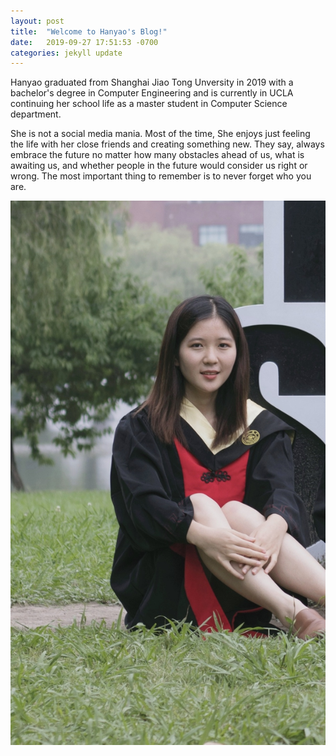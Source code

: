 ```yaml
---
layout: post
title:  "Welcome to Hanyao's Blog!"
date:   2019-09-27 17:51:53 -0700
categories: jekyll update
---
```

Hanyao graduated from Shanghai Jiao Tong Unversity in 2019 with a bachelor's degree in Computer Engineering and is currently in UCLA continuing her school life as a master student in Computer Science department.

She is not a social media mania. Most of the time, She enjoys just feeling the life with her close friends and creating something new. They say, always embrace the future no matter how many obstacles ahead of us, what is awaiting us, and whether people in the future would consider us right or wrong. The most important thing to remember is to never forget who you are.

![Picture of Me](/assets/profile.jpeg)
